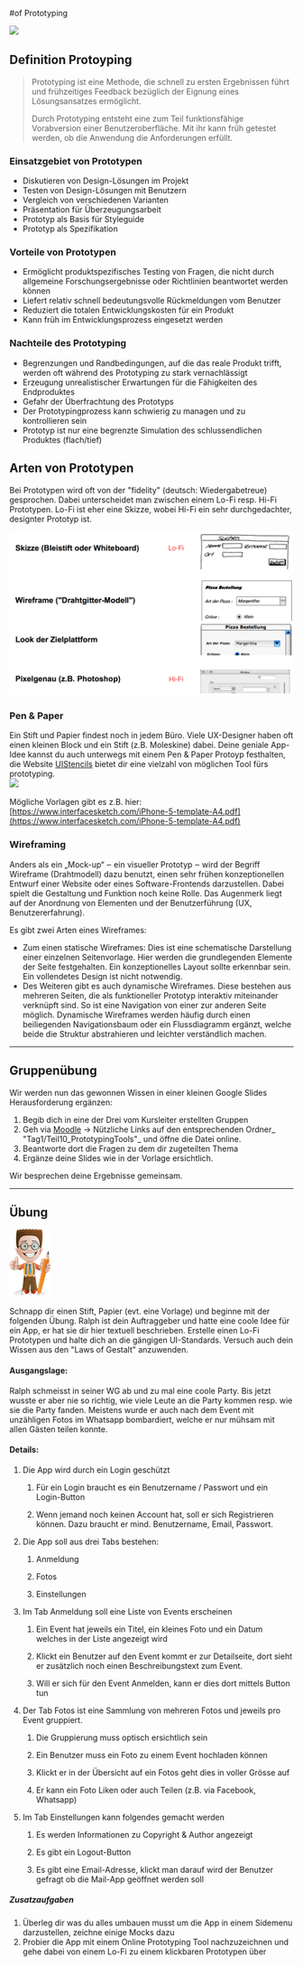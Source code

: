 #of Prototyping

![](https://www.boardofinnovation.com/wp-content/uploads/2013/04/paperprotoyping.jpg)

## Definition Protoyping

> Prototyping ist eine Methode, die schnell zu ersten Ergebnissen führt und frühzeitiges Feedback bezüglich der Eignung eines Lösungsansatzes ermöglicht.
>
> Durch Prototyping entsteht eine zum Teil funktionsfähige Vorabversion einer Benutzeroberfläche. Mit ihr kann früh getestet werden, ob die Anwendung die Anforderungen erfüllt.

### Einsatzgebiet von Prototypen

* Diskutieren von Design-Lösungen im Projekt
* Testen von Design-Lösungen mit Benutzern 
* Vergleich von verschiedenen Varianten
* Präsentation für Überzeugungsarbeit
* Prototyp als Basis für Styleguide
* Prototyp als Spezifikation

### Vorteile von Prototypen

* Ermöglicht produktspezifisches Testing von Fragen, die nicht durch allgemeine Forschungsergebnisse oder Richtlinien beantwortet werden können
* Liefert relativ schnell bedeutungsvolle Rückmeldungen vom Benutzer
* Reduziert die totalen Entwicklungskosten für ein Produkt
* Kann früh im Entwicklungsprozess eingesetzt werden

### Nachteile des Prototyping

* Begrenzungen und Randbedingungen, auf die das reale Produkt trifft, werden oft während des Prototyping zu stark vernachlässigt
* Erzeugung unrealistischer Erwartungen für die Fähigkeiten des Endproduktes
* Gefahr der Überfrachtung des Prototyps
* Der Prototypingprozess kann schwierig zu managen und zu
  kontrollieren sein
* Prototyp ist nur eine begrenzte Simulation des schlussendlichen Produktes \(flach/tief\)

## Arten von Prototypen

Bei Prototypen wird oft von der "fidelity" \(deutsch: Wiedergabetreue\) gesprochen. Dabei unterscheidet man zwischen einem Lo-Fi resp. Hi-Fi Prototypen. Lo-Fi ist eher eine Skizze, wobei Hi-Fi ein sehr durchgedachter, designter Prototyp ist.

![](/_allgemein/prototyp-arten.png)

### Pen & Paper

Ein Stift und Papier findest noch in jedem Büro. Viele UX-Designer haben oft einen kleinen Block und ein Stift \(z.B. Moleskine\) dabei.    Deine geniale App-Idee kannst du auch unterwegs mit einem Pen & Paper Protoyp festhalten, die Website [UIStencils](http://www.uistencils.com/) bietet dir eine vielzahl von möglichen Tool fürs prototyping.  
![](http://desarrolloweb.dlsi.ua.es/cursos/2015/hci/images/paper-prototype-03.jpg)

Mögliche Vorlagen gibt es z.B. hier:  
[https://www.interfacesketch.com/iPhone-5-template-A4.pdf](https://www.interfacesketch.com/iPhone-5-template-A4.pdf)

### 

### Wireframing

Anders als ein „Mock-up“ ‒ ein visueller Prototyp ‒ wird der Begriff Wireframe \(Drahtmodell\) dazu benutzt, einen sehr frühen konzeptionellen Entwurf einer Website oder eines Software-Frontends darzustellen. Dabei spielt die Gestaltung und Funktion noch keine Rolle. Das Augenmerk liegt auf der Anordnung von Elementen und der Benutzerführung \(UX, Benutzererfahrung\).

Es gibt zwei Arten eines Wireframes:

* Zum einen statische Wireframes: 
  Dies ist eine schematische Darstellung einer einzelnen Seitenvorlage. Hier werden die grundlegenden Elemente der Seite festgehalten. Ein konzeptionelles Layout sollte erkennbar sein. Ein vollendetes Design ist nicht notwendig.
* Des Weiteren gibt es auch dynamische Wireframes. 
  Diese bestehen aus mehreren Seiten, die als funktioneller Prototyp interaktiv miteinander verknüpft sind. So ist eine Navigation von einer zur anderen Seite möglich. Dynamische Wireframes werden häufig durch einen beiliegenden Navigationsbaum oder ein Flussdiagramm ergänzt, welche beide die Struktur abstrahieren und leichter verständlich machen.

---

## Gruppenübung

Wir werden nun das gewonnen Wissen in einer kleinen Google Slides Herausforderung ergänzen:

1. Begib dich in eine der Drei vom Kursleiter erstellten Gruppen
2. Geh via [Moodle](https://kurse.ict-bz.ch/) -&gt; Nützliche Links auf den entsprechenden Ordner_ "Tag1/Teil10\_PrototypingTools"_ und öffne die Datei online.
3. Beantworte dort die Fragen zu dem dir zugeteilten Thema
4. Ergänze deine Slides wie in der Vorlage ersichtlich.

Wir besprechen deine Ergebnisse gemeinsam.

---

## Übung

![](/_allgemein/ralph_uebung.png)

Schnapp dir einen Stift, Papier \(evt. eine Vorlage\) und beginne mit der folgenden Übung. Ralph ist dein Auftraggeber und hatte eine coole Idee für ein App, er hat sie dir hier textuell beschrieben. Erstelle einen Lo-Fi Prototypen und halte dich an die gängigen UI-Standards. Versuch auch dein Wissen aus den "Laws of Gestalt" anzuwenden. 

#### Ausgangslage:

Ralph schmeisst in seiner WG ab und zu mal eine coole Party. Bis jetzt wusste er aber nie so richtig, wie viele Leute an die Party kommen resp. wie sie die Party fanden. Meistens wurde er auch nach dem Event mit unzähligen Fotos im Whatsapp bombardiert, welche er nur mühsam mit allen Gästen teilen konnte.

#### Details:

1. Die App wird durch ein Login geschützt  
   1. Für ein Login braucht es ein Benutzername / Passwort und ein Login-Button

   1. Wenn jemand noch keinen Account hat, soll er sich Registrieren können. Dazu braucht er mind. Benutzername, Email, Passwort.

2. Die App soll aus drei Tabs bestehen:

   1. Anmeldung

   2. Fotos

   3. Einstellungen

3. Im Tab Anmeldung soll eine Liste von Events erscheinen

   1. Ein Event hat jeweils ein Titel, ein kleines Foto und ein Datum welches in der Liste angezeigt wird

   2. Klickt ein Benutzer auf den Event kommt er zur Detailseite, dort sieht er zusätzlich noch einen Beschreibungstext zum Event.

   3. Will er sich für den Event Anmelden, kann er dies dort mittels Button  tun

4. Der Tab Fotos ist eine Sammlung von mehreren Fotos und jeweils pro Event gruppiert.

   1. Die Gruppierung muss optisch ersichtlich sein

   2. Ein Benutzer muss ein Foto zu einem Event hochladen können

   3. Klickt er in der Übersicht auf ein Fotos geht dies in voller Grösse auf

   4. Er kann ein Foto Liken oder auch Teilen \(z.B. via Facebook, Whatsapp\)

5. Im Tab Einstellungen kann folgendes gemacht werden

   1. Es werden Informationen zu Copyright & Author angezeigt

   2. Es gibt ein Logout-Button

   3. Es gibt eine Email-Adresse, klickt man darauf wird der Benutzer gefragt ob die Mail-App geöffnet werden soll

##### Zusatzaufgaben

1. Überleg dir was du alles umbauen musst um die App in einem Sidemenu darzustellen, zeichne einige Mocks dazu
2. Probier die App mit einem Online Prototyping Tool nachzuzeichnen und gehe dabei von einem Lo-Fi zu einem klickbaren Prototypen über



